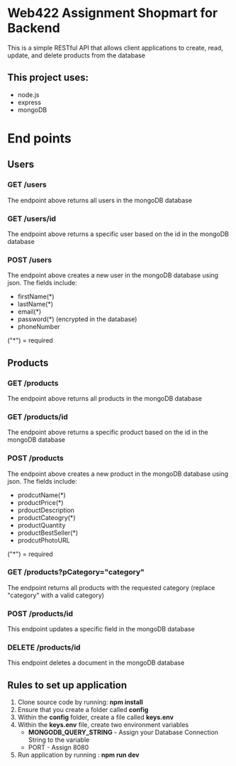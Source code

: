 # Web422 Assignment Shopmart for Backend 

This is a simple RESTful API that allows client applications to create, read, update, and delete products from the database

## This project uses:
- node.js
- express
- mongoDB

# End points

## Users

### GET /users

The endpoint above returns all users in the mongoDB database

### GET /users/id

The endpoint above returns a specific user based on the id in the mongoDB database

### POST /users

The endpoint above creates a new user in the mongoDB database using json. The fields include:

- firstName(*)
- lastName(*)
- email(*)
- password(*) (encrypted in the database)
- phoneNumber

("*") = required

## Products

### GET /products

The endpoint above returns all products in the mongoDB database

### GET /products/id

The endpoint above returns a specific product based on the id in the mongoDB database

### POST /products

The endpoint above creates a new product in the mongoDB database using json. The fields include:

- prodcutName(*)
- productPrice(*)
- prdouctDescription
- productCateogry(*)
- productQuantity
- productBestSeller(*)
- prodcutPhotoURL

("*") = required

### GET /products?pCategory="category"

The endpoint returns all products with the requested category (replace "category" with a valid category)

### POST /products/id

This endpoint updates a specific field in the mongoDB database

### DELETE /products/id

This endpoint deletes a document in the mongoDB database

## Rules to set up application

1. Clone source code by running: **npm install**
2. Ensure that you create a folder called **config**
3. Within the **config** folder, create a file called **keys.env**
4. Within the **keys.env** file, create two environment variables
   - **MONGODB_QUERY_STRING** - Assign your Database Connection String to the variable
   - PORT - Assign 8080
5. Run application by running : **npm run dev**
